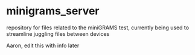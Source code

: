 # minigrams_server

repository for files related to the miniGRAMS test, currently being used to streamline juggling files between devices

Aaron, edit this with info later
